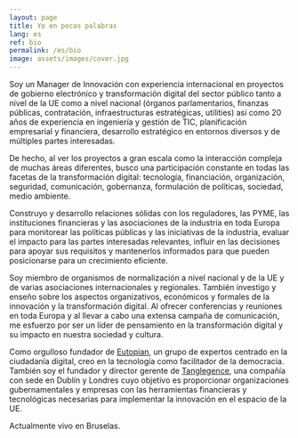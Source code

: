 ```yaml
---
layout: page
title: Yo en pocas palabras
lang: es
ref: bio
permalink: /es/bio
image: assets/images/cover.jpg
---
```


Soy un Manager de Innovación con experiencia internacional en proyectos de gobierno electrónico y transformación digital del sector público tanto a nivel de la UE como a nivel nacional (órganos parlamentarios, finanzas públicas, contratación, infraestructuras estratégicas, utilities) así como 20 años de experiencia en ingeniería y gestión de TIC, planificación empresarial y financiera, desarrollo estratégico en entornos diversos y de múltiples partes interesadas.

De hecho, al ver los proyectos a gran escala como la interacción compleja de muchas áreas diferentes, busco una participación constante en todas las facetas de la transformación digital: tecnología, financiación, organización, seguridad, comunicación, gobernanza, formulación de políticas, sociedad, medio ambiente.

Construyo y desarrollo relaciones sólidas con los reguladores, las PYME, las instituciones financieras y las asociaciones de la industria en toda Europa para monitorear las políticas públicas y las iniciativas de la industria, evaluar el impacto para las partes interesadas relevantes, influir en las decisiones para apoyar sus requisitos y mantenerlos informados para que pueden posicionarse para un crecimiento eficiente.

Soy miembro de organismos de normalización a nivel nacional y de la UE y de varias asociaciones internacionales y regionales. También investigo y enseño sobre los aspectos organizativos, económicos y formales de la innovación y la transformación digital. Al ofrecer conferencias y reuniones en toda Europa y al llevar a cabo una extensa campaña de comunicación, me esfuerzo por ser un líder de pensamiento en la transformación digital y su impacto en nuestra sociedad y cultura.

Como orgulloso fundador de <a href="https://eutopian.eu" target="_blank">Eutopian</a>, un grupo de expertos centrado en la ciudadanía digital, creo en la tecnología como facilitador de la democracia. También soy el fundador y director gerente de <a href="https://tanglegence.com" target="_blank">Tanglegence</a>, una compañía con sede en Dublín y Londres cuyo objetivo es proporcionar organizaciones gubernamentales y empresas con las herramientas financieras y tecnológicas necesarias para implementar la innovación en el espacio de la UE.

Actualmente vivo en Bruselas.
